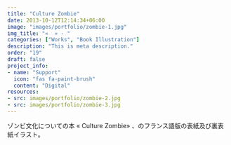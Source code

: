 ```yaml
---
title: "Culture Zombie"
date: 2013-10-12T12:14:34+06:00
image: "images/portfolio/zombie-1.jpg"
img_title: "«  » - "
categories: ["Works", "Book Illustration"]
description: "This is meta description."
order: "19"
draft: false
project_info:
- name: "Support"
  icon: "fas fa-paint-brush"
  content: "Digital"
resources:
- src: images/portfolio/zombie-2.jpg
- src: images/portfolio/zombie-3.jpg
---
```

ゾンビ文化についての本 « Culture Zombie» 、のフランス語版の表紙及び裏表紙イラスト。
